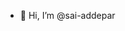 - 👋 Hi, I’m @sai-addepar
<!---
sai-addepar/sai-addepar is a ✨ special ✨ repository because its `README.md` (this file) appears on your GitHub profile.
You can click the Preview link to take a look at your changes.
--->

